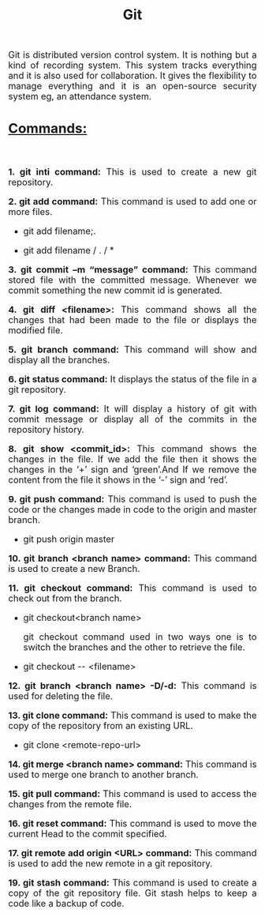 <br>
<br>
<div style="text-align: center"> 

# **Git**

</div>
<br>

<div style="text-align: justify"> 

<font size="4">

Git is distributed version control system. It is nothing but a kind of recording system. This system tracks everything and it is also used for collaboration. It gives the flexibility to manage everything and it is an open-source security system eg, an attendance system.
<br>

<u>

## **Commands:**

</u>
<br>

**1. git inti command:** This is used to create a new git repository.

**2. git add command:** This command is used to add one or more files.

- git add filename;.
    
- git add filename / . / *

**3. git commit –m “message” command:** This command stored file with the committed message. Whenever we commit something the new commit id is generated.

**4. git diff &lt;filename&gt;:** This command shows all the changes that had been made to the file or displays the modified file.

**5. git branch command:** This command will show and display all the branches. 

**6. git status command:** It displays the status of the file in a git repository.

**7. git log command:** It will display a history of git with commit message or display all of the commits in the repository history.

**8. git show &lt;commit_id&gt;:** This command shows the changes in the file. If we add the file then it shows the changes in the ‘+’ sign and ‘green’.And If we remove the content from the file it shows in the ‘-’ sign and ‘red’.

**9. git push command:** This command is used to push the code or the changes made in code to the origin and master branch.

- git push origin master

**10. git branch &lt;branch name&gt; command:** This command is used to create a new Branch.

**11. git checkout command:** This command is used to check out from the branch.

- git checkout&lt;branch name&gt;
 
    git checkout command used in two ways one is to switch the branches and the other to retrieve the file.

- git  checkout -- &lt;filename&gt;

**12. git branch &lt;branch name&gt; -D/-d:** This command is used for deleting the file.

**13. git clone command:** This command is used to make the copy of the repository from an existing URL.

- git clone &lt;remote-repo-url&gt;

**14. git merge &lt;branch name&gt; command:** This command is used to merge one branch to another branch.

**15. git pull command:** This command is used to access the changes from the remote file.

**16. git reset command:** This command is used to move the current Head to the commit specified.

**17. git remote add origin &lt;URL&gt; command:** This command is used to add the new remote in a git repository.

**19. git stash command:** This command is used to create a copy of the git repository file. Git stash helps to keep a code like a backup of code.

</font>

</div >